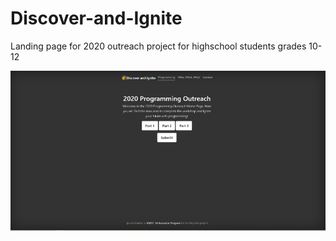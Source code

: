 # Discover-and-Ignite
Landing page for 2020 outreach project for highschool students grades 10-12

![main](img/main_view.png)
